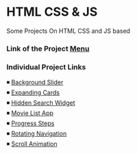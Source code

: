 # HTML CSS & JS

Some Projects On HTML CSS and JS based

### Link of the Project [Menu](https://mridul2820.github.io/html-css-js-projects/)

### Individual Project Links

◾ [Background Slider](https://mridul2820.github.io/html-css-js-projects/projects/background-slider/index.html)
<br/>
◾ [Expanding Cards](https://mridul2820.github.io/html-css-js-projects/projects/expanding-cards/index.html)
<br/>
◾ [Hidden Search Widget](https://mridul2820.github.io/html-css-js-projects/projects/hidden-search-widget/index.html)
<br/>
◾ [Movie List App](https://mridul2820.github.io/html-css-js-projects/projects/movie-list-app/index.html)
<br/>
◾ [Progress Steps](https://mridul2820.github.io/html-css-js-projects/projects/progress-steps/index.html)
<br/>
◾ [Rotating Navigation](https://mridul2820.github.io/html-css-js-projects/projects/rotating-navigation/index.html)
<br/>
◾ [Scroll Animation](https://mridul2820.github.io/html-css-js-projects/projects/scroll-animation/index.html)
<br/>
